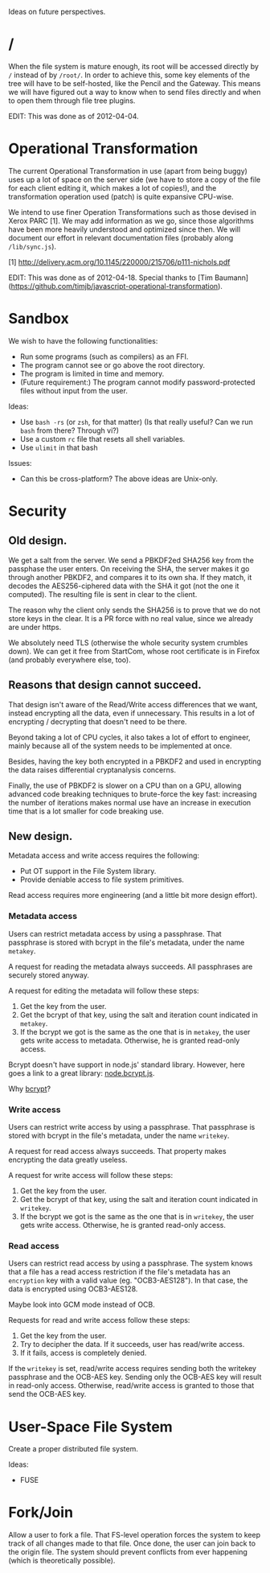 Ideas on future perspectives.


# /

When the file system is mature enough, its root will be accessed directly by `/`
instead of by `/root/`.  In order to achieve this, some key elements of the tree
will have to be self-hosted, like the Pencil and the Gateway.  This means we
will have figured out a way to know when to send files directly and when to open
them through file tree plugins.

EDIT: This was done as of 2012-04-04.


# Operational Transformation

The current Operational Transformation in use (apart from being buggy) uses up a
lot of space on the server side (we have to store a copy of the file for each
client editing it, which makes a lot of copies!), and the transformation
operation used (patch) is quite expansive CPU-wise.

We intend to use finer Operation Transformations such as those devised in Xerox
PARC [1]. We may add information as we go, since those algorithms have been more
heavily understood and optimized since then. We will document our effort in
relevant documentation files (probably along `/lib/sync.js`).

  [1] http://delivery.acm.org/10.1145/220000/215706/p111-nichols.pdf

EDIT: This was done as of 2012-04-18. Special thanks to
[Tim Baumann] (https://github.com/timjb/javascript-operational-transformation).


# Sandbox

We wish to have the following functionalities:

- Run some programs (such as compilers) as an FFI.
- The program cannot see or go above the root directory.
- The program is limited in time and memory.
- (Future requirement:) The program cannot modify password-protected files
  without input from the user.

Ideas:

- Use `bash -rs` (or `zsh`, for that matter)
  (Is that really useful? Can we run `bash` from there? Through vi?)
- Use a custom `rc` file that resets all shell variables.
- Use `ulimit` in that bash

Issues:

- Can this be cross-platform? The above ideas are Unix-only.


# Security

## Old design.

We get a salt from the server.  We send a PBKDF2ed SHA256 key from the
passphase the user enters.  On receiving the SHA, the server makes it go
through another PBKDF2, and compares it to its own sha.  If they match,
it decodes the AES256-ciphered data with the SHA it got (not the one it
computed).  The resulting file is sent in clear to the client.

The reason why the client only sends the SHA256 is to prove that we do not
store keys in the clear.  It is a PR force with no real value, since we
already are under https.

We absolutely need TLS (otherwise the whole security system crumbles down).
We can get it free from StartCom, whose root certificate is in Firefox (and
probably everywhere else, too).

## Reasons that design cannot succeed.

That design isn't aware of the Read/Write access differences that we want,
instead encrypting all the data, even if unnecessary. This results in a lot of
encrypting / decrypting that doesn't need to be there.

Beyond taking a lot of CPU cycles, it also takes a lot of effort to engineer,
mainly because all of the system needs to be implemented at once.

Besides, having the key both encrypted in a PBKDF2 and used in encrypting the
data raises differential cryptanalysis concerns.

Finally, the use of PBKDF2 is slower on a CPU than on a GPU, allowing advanced
code breaking techniques to brute-force the key fast: increasing the number of
iterations makes normal use have an increase in execution time that is a lot
smaller for code breaking use.

## New design.

Metadata access and write access requires the following:

- Put OT support in the File System library.
- Provide deniable access to file system primitives.

Read access requires more engineering (and a little bit more design effort).

### Metadata access

Users can restrict metadata access by using a passphrase. That passphrase is
stored with bcrypt in the file's metadata, under the name `metakey`.

A request for reading the metadata always succeeds. All passphrases are securely
stored anyway.

A request for editing the metadata will follow these steps:

1. Get the key from the user.
2. Get the bcrypt of that key, using the salt and iteration count indicated in
   `metakey`.
3. If the bcrypt we got is the same as the one that is in `metakey`, the user
   gets write access to metadata. Otherwise, he is granted read-only access.

Bcrypt doesn't have support in node.js' standard library. However, here goes a
link to a great library:
[node.bcrypt.js](https://github.com/ncb000gt/node.bcrypt.js).

Why [bcrypt](http://codahale.com/how-to-safely-store-a-password/)?

### Write access

Users can restrict write access by using a passphrase. That passphrase is stored
with bcrypt in the file's metadata, under the name `writekey`.

A request for read access always succeeds. That property makes encrypting the
data greatly useless.

A request for write access will follow these steps:

1. Get the key from the user.
2. Get the bcrypt of that key, using the salt and iteration count indicated in
   `writekey`.
3. If the bcrypt we got is the same as the one that is in `writekey`, the user
   gets write access. Otherwise, he is granted read-only access.

### Read access

Users can restrict read access by using a passphrase. The system knows that a
file has a read access restriction if the file's metadata has an `encryption`
key with a valid value (eg. "OCB3-AES128"). In that case, the data is encrypted
using OCB3-AES128.

Maybe look into GCM mode instead of OCB.

Requests for read and write access follow these steps:

1. Get the key from the user.
2. Try to decipher the data. If it succeeds, user has read/write access.
3. If it fails, access is completely denied.

If the `writekey` is set, read/write access requires sending both the writekey
passphrase and the OCB-AES key. Sending only the OCB-AES key will result in
read-only access. Otherwise, read/write access is granted to those that send the
OCB-AES key.



# User-Space File System

Create a proper distributed file system.

Ideas:

- FUSE


# Fork/Join

Allow a user to fork a file.
That FS-level operation forces the system to keep track of all changes made to
that file.
Once done, the user can join back to the origin file.
The system should prevent conflicts from ever happening (which is theoretically
possible).
